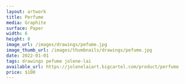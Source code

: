 ```yaml
---
layout: artwork
title: Perfume
media: Graphite
surface: Paper
width: 6
height: 8
image_url: /images/drawings/pefume.jpg
image_thumb_url: /images/thumbnails/drawings/pefume.jpg
date: 2022-01-01 
tags: drawings pefume jolene-lai 
available_url: https://jolenelaiart.bigcartel.com/product/perfume
price: $100
---
```

